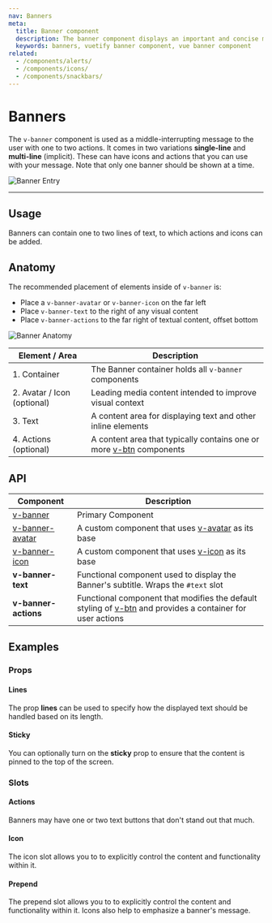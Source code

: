 ```yaml
---
nav: Banners
meta:
  title: Banner component
  description: The banner component displays an important and concise message for a user to address. It can also indicate actions that the user can take.
  keywords: banners, vuetify banner component, vue banner component
related:
  - /components/alerts/
  - /components/icons/
  - /components/snackbars/
---
```


# Banners

The `v-banner` component is used as a middle-interrupting message to the user with one to two actions. It comes in two variations **single-line** and **multi-line** (implicit). These can have icons and actions that you can use with your message. Note that only one banner should be shown at a time.

![Banner Entry](https://cdn.vuetifyjs.com/docs/images/components-temp/v-banner/v-banner-entry.png)

---

## Usage

Banners can contain one to two lines of text, to which actions and icons can be added.

<usage name="v-banner" />

<entry />

## Anatomy

The recommended placement of elements inside of `v-banner` is:

* Place a `v-banner-avatar` or `v-banner-icon` on the far left
* Place `v-banner-text` to the right of any visual content
* Place `v-banner-actions` to the far right of textual content, offset bottom

![Banner Anatomy](https://cdn.vuetifyjs.com/docs/images/components-temp/v-banner/v-banner-anatomy.png)

| Element / Area | Description |
| - | - |
| 1. Container | The Banner container holds all `v-banner` components |
| 2. Avatar / Icon (optional) | Leading media content intended to improve visual context |
| 3. Text | A content area for displaying text and other inline elements |
| 4. Actions (optional) | A content area that typically contains one or more [v-btn](/components/buttons) components |

## API

| Component | Description |
| - | - |
| [v-banner](/api/v-banner/) | Primary Component |
| [v-banner-avatar](/api/v-banner-avatar/) | A custom component that uses [v-avatar](/components/avatars/) as its base |
| [v-banner-icon](/api/v-banner-icon/) | A custom component that uses [v-icon](/components/icons/) as its base |
| **v-banner-text** | Functional component used to display the Banner's subtitle. Wraps the `#text` slot |
| **v-banner-actions** | Functional component that modifies the default styling of [v-btn](/components/buttons/) and provides a container for user actions |

## Examples

### Props

#### Lines

The prop **lines** can be used to specify how the displayed text should be handled based on its length.

<example file="v-banner/prop-lines" />

#### Sticky

You can optionally turn on the **sticky** prop to ensure that the content is pinned to the top of the screen.

<example file="v-banner/prop-sticky" />

### Slots

#### Actions

Banners may have one or two text buttons that don't stand out that much.

<example file="v-banner/slot-actions" />

#### Icon

The icon slot allows you to to explicitly control the content and functionality within it.

<example file="v-banner/slot-icon" />

#### Prepend

The prepend slot allows you to to explicitly control the content and functionality within it. Icons also help to emphasize a banner's message.

<example file="v-banner/slot-prepend" />
